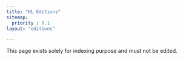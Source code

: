 ```yaml
---
title: "HL Editions"
sitemap:
  priority : 0.1
layout: "editions"

---
```

This page exists solely for indexing purpose and must not be edited.